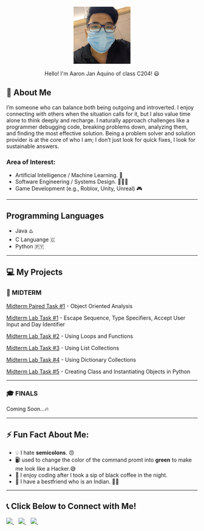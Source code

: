 
<p align="center">
  <img src="https://github.com/Aa-Aquino/7OOP-Activities/blob/main/Pix/Picture%20ko%20na%20naka%20facemask%20dati.jpg?raw=true" height="150"/>
</p>
<p align="center">
Hello! I'm Aaron Jan Aquino of class C204! 😃
  </p>

## 🌟 About Me
I’m someone who can balance both being outgoing and introverted. I enjoy connecting with others when the situation calls for it, but I also value time alone to think deeply and recharge. I naturally approach challenges like a programmer debugging code, breaking problems down, analyzing them, and finding the most effective solution. Being a problem solver and solution provider is at the core of who I am; I don’t just look for quick fixes, I look for sustainable answers.

### Area of Interest:
- Artificial Intelligence / Machine Learning. 🤖
- Software Engineering / Systems Design. 👨🏻‍💻
- Game Development (e.g., Roblox, Unity, Unreal) 🎮

---

## Programming Languages
- Java ♨️
- C Languange 🇨
- Python 🇵🇾

---

## 💻 My Projects  

### 🧪 MIDTERM 
[Midterm Paired Task #1](https://github.com/Aa-Aquino/7OOP-Activities/blob/main/Midterm_Labtask/Midterm%20Paired%20Task_1.pdf) - Object Oriented Analysis

[Midterm Lab Task #1]() - Escape Sequence, Type Specifiers, Accept User Input and Day Identifier

[Midterm Lab Task #2](https://github.com/Aa-Aquino/7OOP-Activities/blob/main/Midterm_Labtask/Midterm%20Lab%20Task%202_AaronAquino.pdf) - Using Loops and Functions

[Midterm Lab Task #3](https://github.com/Aa-Aquino/7OOP-Activities/blob/main/Midterm_Labtask/Midterm%20Lab%20Task%203_Aaron%20Aquino.pdf) - Using List Collections

[Midterm Lab Task #4](https://github.com/Aa-Aquino/7OOP-Activities/blob/main/Midterm_Labtask/Midterm%20Lab%20Task%204_AaronAquino..pdf) - Using Dictionary Collections

[Midterm Lab Task #5](https://github.com/Aa-Aquino/7OOP-Activities/blob/main/Midterm_Labtask/Midterm%20Lab%20Task%205_AaronAquino..pdf) - Creating Class and Instantiating Objects in Python

---

### 🎓 FINALS  
Coming Soon...🔥  

--- 

## ⚡ Fun Fact About Me:

- 💡 I hate **semicolons**. 😠  
- 🖥️I used to change the color of the command promt into **green** to make me look like a Hacker.😅   
- 🌙 I enjoy coding after I took a sip of black coffee in the night.      
- 🛑 I have a bestfriend who is an Indian. 💁‍♂️ 
    

---

## 📞 Click Below to Connect with Me!   

<p align="left">
  <a href="https://mail.google.com/mail/?view=cm&fs=1&to=aaquino24-0196@cca.edu.ph" target="_blank">
    <img src="https://img.shields.io/badge/Email-D14836?style=for-the-badge&logo=gmail&logoColor=white" height="40"/>
  </a>
  &nbsp;&nbsp;
  <a href="https://www.facebook.com/aaronaquino123/" target="_blank">
    <img src="https://img.shields.io/badge/Facebook-1877F2?style=for-the-badge&logo=facebook&logoColor=white" height="40"/>
  </a>
  &nbsp;&nbsp;
  <a href="https://www.instagram.com/ayay.ron0/" target="_blank">
    <img src="https://img.shields.io/badge/Instagram-E4405F?style=for-the-badge&logo=instagram&logoColor=white" height="40"/>
  </a>
  &nbsp;&nbsp;
</p>
